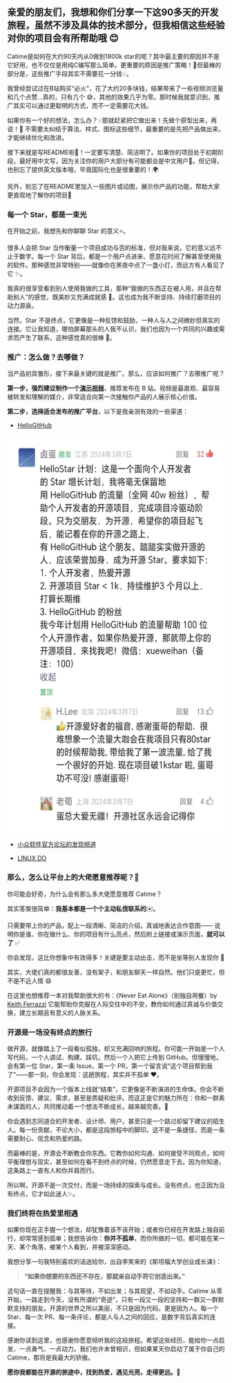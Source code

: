<!--
title: Catime 成长笔记：从 0 到 1800 Star 的90天
date: 2025-05-08
description: 将毫无保留的分享并探讨了初期产品如何在快速变化的环境中找到突破口
thumbnail:https://raw.githubusercontent.com/vladelaina/vladelaina/refs/heads/gh-pages/blogs/Images/catime.webp
tags: [Catime]
-->

## 亲爱的朋友们，我想和你们分享一下这90多天的开发旅程，虽然不涉及具体的技术部分，但我相信这些经验对你的项目会有所帮助哦 😊



Catime是如何在大约90天内从0做到1800k star的呢？其中最主要的原因并不是它好用，也不仅仅是用纯C编写那么简单。更重要的原因是推广策略！🎯但最棒的部分是，这些推广手段其实不需要花一分钱💡。

我曾经尝试过在B站购买“必火”，花了大约20多块钱，结果带来了一些视频浏览量和几个点赞...真的，只有几个 😅，其他的效果几乎为零。那时候我就意识到，推广其实可以通过更聪明的方式，而不一定需要花大钱。



如果你有一个好的想法，怎么办？💡那就赶紧把它做出来！先做个原型出来，再说！🚀 不需要太纠结于算法、样式、图标这些细节，最重要的是先把产品做出来，才能继续优化和改进。

接下来就是写README啦📄！一定要写清楚、简洁明了。如果你的项目处于初期阶段，最好用中文写，因为关注你的用户大部分有可能都会是中文用户💬。但记得，也别忘了提供英文版本哦，毕竟国际化也是很重要的！🌍

另外，别忘了在README里加入一些图片或动图，展示你产品的功能，帮助大家更直观地了解你的项目📸



###  每一个 Star，都是一束光

在开始之前，我想先和你聊聊 Star 的意义⭐️。

很多人会把 Star 当作衡量一个项目成功与否的标准，但对我来说，它的意义远不止于数字。每一个 Star 背后，都是一个用户点进来、愿意花时间了解甚至使用我的软件。那种感觉非常特别——就像你在黑夜中点了一盏小灯，而远方有人看见了它 ✨。

我真的很享受看到别人使用我做的工具，那种“我做的东西正在被人用，并且在帮助别人”的感觉，既美妙又充满成就感 🎉。这也成为我不断坚持、持续打磨项目的动力源泉。

当然，Star 不是终点，它更像是一种反馈和鼓励，一种人与人之间微妙但真实的连接。它让我知道，哪怕屏幕那头的人我不认识，我们也因为一个共同的兴趣或需求而产生了联系，这种感觉真的很棒 💖。



### 推广：怎么做？去哪做？

当产品初具雏形，接下来最关键的就是推广。那么，应该如何推广？去哪推广呢？

**第一步，强烈建议制作一个[演示视频](https://www.bilibili.com/video/BV1ztFeeQEYP/)**，推荐发布在 B 站。视频是最直观、最容易被转发和理解的媒介，非常适合向第一次接触你产品的人展示核心价值。

**第二步，选择适合发布的推广平台**，以下是我亲测有效的一些渠道：

*  [HelloGitHub](https://hellogithub.com/repository/00a7a32b7bc647e1a62747530bc16115) 

  <img src="./Images/HelloStar Program.webp" height="920" alt="HelloStar Program">

* [小众软件官方论坛的发现频道](https://meta.appinn.net/t/topic/66613/12)

*  [LINUX DO](https://linux.do/)



### 那么，怎么让平台上的大佬愿意推荐呢？🤔

你可能会好奇，为什么会有那么多大佬愿意推荐 Catime？

其实答案很简单：**我基本都是一个个主动私信联系的**✉️。

只需要带上你的产品，配上一段清晰、简洁的介绍，真诚地表达合作意图——
说明你是谁、你在做什么、你的项目有什么亮点，然后附上链接或演示页面，**就可以了** ✅

你会发现，这比你想象中有效得多！关键是要主动出击，而不是坐等别人发现你 📢

其实，大佬们真的都很友善，没有架子，和朋友聊天一样自然。他们只是更忙，但不是不近人情 😄

在这里也想推荐一本对我帮助很大的书：《Never Eat Alone》（别独自用餐）by [Keith Ferrazzi](https://en.wikipedia.org/wiki/Keith_Ferrazzi)  它能帮助你克服在人际交往中的不安，教你如何通过真诚与价值交换，建立长期且有意义的人脉关系。



### 开源是一场没有终点的旅行
做开源，就像踏上了一段看似孤独，却又充满回响的旅程。你可能一开始是一个人写代码，一个人调试、构建、踩坑，然后一个人把它上传到 GitHub。但慢慢地，会有第一位 Star，第一条 Issue，第一个 PR，第一个留言说“这个项目帮到我了”——那一刻，你会发现：这趟旅程，其实并不孤单 ❤️。

开源项目不会因为一个版本上线就“结束”，它更像是不断演进的生命体。你会不断收到反馈、建议、需求，甚至是质疑和批评。而这正是它的魅力所在：你和一群素未谋面的人，共同推动着一个想法不断成长，越来越完善。🌱

你会遇到志同道合的开发者、设计师、用户，甚至只是一个路过却留下建议的陌生人。每一份贡献，不论大小，都是这段旅程中的脚印。这不是一条捷径，而是一条需要耐心、信念和热爱的路。

而最棒的是，开源会不断教会你东西。它教你如何沟通、如何接受不同观点，如何平衡理想与现实，甚至如何在看不到终点的时候，仍然愿意走下去。因为你知道，这条路上一直有人和你并肩而行。

所以啊，开源不是一次交付，而是一场持续的探索与成长。没有终点，也正因为没有终点，它才如此迷人✨。



### 我们终将在热爱里相遇

如果你现在正手握一个想法，却犹豫着该不该开始；或者你已经在开发路上独自前行，却常常感到孤单；我想告诉你：**你并不孤单**，而你所做的一切，都可能在某一天、某个角落，被某个人看到，并被深深感动。

我想分享一句我特别喜欢的话送给你，出自李笑来的《斯坦福大学创业成长课》：

> **“如果你想要的东西还不存在，那就亲自动手将它创造出来。”**

这句话一直在提醒我：与其等待，不如出发；与其观望，不如动手。Catime 从零开始，一路走到今天，没有所谓的“奇迹”，只有一段又一段的坚持和一群又一群默默支持的朋友。开源的世界之所以美丽，不只是因为代码，更是因为人。每一个 Star、每一次 PR、每一条评论，都是人与人之间的回应，是数字背后真实的连接。

感谢你读到这里，也感谢你愿意倾听我的这段旅程。希望这些经历，能给你一点启发、一点勇气、一点动力。我们也许未曾相识，但如果某天你启动了属于你自己的 Catime，那将是我最大的骄傲。

**愿你我都能在开源的旅途中，找到热爱，遇见光亮，走得更远。🌟**
